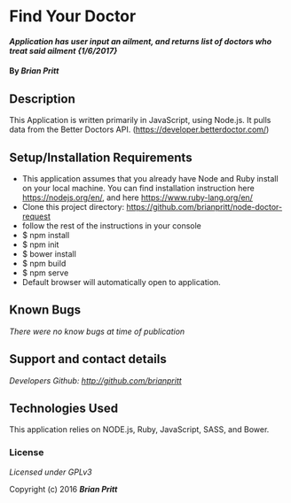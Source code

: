 # Find Your Doctor

#### _Application has user input an ailment, and returns list of doctors who treat said ailment {1/6/2017}_

#### By _**Brian Pritt**_

## Description

This Application is written primarily in JavaScript, using Node.js.  It pulls data from the Better Doctors API. (https://developer.betterdoctor.com/)

## Setup/Installation Requirements
* This application assumes that you already have Node and Ruby install on your local machine. You can find installation instruction here https://nodejs.org/en/, and here https://www.ruby-lang.org/en/
* Clone this project directory: https://github.com/brianpritt/node-doctor-request
* follow the rest of the instructions in your console
* $ npm install
* $ npm init
* $ bower install
* $ npm build
* $ npm serve
* Default browser will automatically open to application.


## Known Bugs

_There were no know bugs at time of publication_

## Support and contact details

_Developers Github: http://github.com/brianpritt_

## Technologies Used

This application relies on NODE.js, Ruby, JavaScript, SASS, and Bower.

### License

*Licensed under GPLv3*

Copyright (c) 2016 **_Brian Pritt_**
